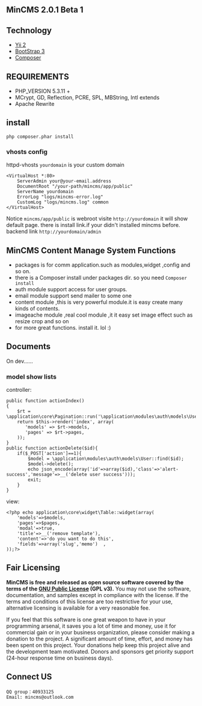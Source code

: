 ## MinCMS  2.0.1 Beta 1
   
## Technology
* [Yii 2](http://github.com/yiisoft/yii2)
* [BootStrap 3](http://getbootstrap.com/)
* [Composer](http://getcomposer.org) 
 
## REQUIREMENTS
* PHP_VERSION 5.3.11 +
* MCrypt, GD, Reflection, PCRE, SPL, MBString, Intl  extends
* Apache Rewrite 

## install   

```
php composer.phar install   
```
### vhosts config
httpd-vhosts `yourdomain` is your custom domain
```
<VirtualHost *:80>
    ServerAdmin your@your-email.address
    DocumentRoot "/your-path/mincms/app/public"
    ServerName yourdomain
    ErrorLog "logs/mincms-error.log"
    CustomLog "logs/mincms.log" common
</VirtualHost>
```
Notice `mincms/app/public` is webroot
visite `http://yourdomain` it will show default page. there is install link.if your didn't installed mincms before.
backend link `http://yourdomain/admin` 

 

## MinCMS Content Manage System Functions
* packages is for comm application.such as modules,widget ,config and so on.
* there is a Composer install under packages dir. so you need `Composer install`
* auth module support access for user groups.
* email module support send mailer to some one
* content module ,this is very powerful module.it is easy create many kinds of contents.
* imageache module ,real cool module ,it it easy set image effect such as resize crop and so on
* for more great functions. install it. lol :) 

## Documents
   On dev......

### model show lists
controller:
```
public function actionIndex()
{    
	$rt = \application\core\Pagination::run('\application\modules\auth\models\User');   
	return $this->render('index', array(
	   'models' => $rt->models,
	   'pages' => $rt->pages,
	));
}
public function actionDelete($id){
	if($_POST['action']==1){ 
		$model = \application\modules\auth\models\User::find($id); 
		$model->delete();
		echo json_encode(array('id'=>array($id),'class'=>'alert-success','message'=>__('delete user success')));
		exit;
	} 
}
```

view:

``` 
<?php echo application\core\widget\Table::widget(array(
	'models'=>$models,
	'pages'=>$pages,
	'modal'=>true,
	'title'=>__('remove template'),
	'content'=>'do you want to do this',
	'fields'=>array('slug','memo')	,
));?>
```


## Fair Licensing 
 
**MinCMS is free and released as open source software covered by the terms of the [GNU Public License](http://www.gnu.org/licenses/gpl-3.0.html) (GPL v3).** You may not use the software, documentation, and samples except in compliance with the license. If the terms and conditions of this license are too restrictive for your use, alternative licensing is available for a very reasonable fee.

If you feel that this software is one great weapon to have in your programming arsenal, it saves you a lot of time and money, use it for commercial gain or in your business organization, please consider making a donation to the project. A significant amount of time, effort, and money has been spent on this project. Your donations help keep this project alive and the development team motivated. Donors and sponsors get priority support (24-hour response time on business days).


## Connect US 
```
QQ group：40933125
Email: mincms@outlook.com
```
 


